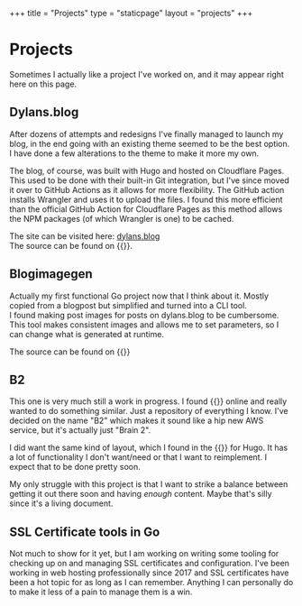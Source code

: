 +++
title = "Projects"
type = "staticpage"
layout = "projects"
+++
# Projects
Sometimes I actually like a project I've worked on, and it may appear right here on this page.

## Dylans.blog
After dozens of attempts and redesigns I've finally managed to launch my blog, in the end going with an existing theme seemed to be the best option. I have done a few alterations to the theme to make it more my own.

The blog, of course, was built with Hugo and hosted on Cloudflare Pages. This used to be done with their built-in Git integration, but I've since moved it over to GitHub Actions as it allows for more flexibility. The GitHub action installs Wrangler and uses it to upload the files. I found this more efficient than the official GitHub Action for Cloudflare Pages as this method allows the NPM packages (of which Wrangler is one) to be cached.

The site can be visited here: [dylans.blog](https://dylans.blog)  
The source can be found on {{<extlink url="https://github.com/dylantic/dylans-blog" text="GitHub" >}}.

## Blogimagegen
Actually my first functional Go project now that I think about it. Mostly copied from a blogpost but simplified and turned into a CLI tool.  
I found making post images for posts on dylans.blog to be cumbersome. This tool makes consistent images and allows me to set parameters, so I can change what is generated at runtime.

The source can be found on {{<extlink url="https://github.com/dylantic/blogimagegen" text="GitHub">}}

## B2
This one is very much still a work in progress. I found {{<extlink url="https://wiki.nikiv.dev/" text="this project">}} online and really wanted to do something similar. Just a repository of everything I know. I've decided on the name "B2" which makes it sound like a hip new AWS service, but it's actually just "Brain 2". 

I did want the same kind of layout, which I found in the {{<extlink url="https://mcshelby.github.io/hugo-theme-relearn/index.html" text="Relearn theme" >}} for Hugo. It has a lot of functionality I don't want/need or that I want to reimplement. I expect that to be done pretty soon.

My only struggle with this project is that I want to strike a balance between getting it out there soon and having *enough* content. Maybe that's silly since it's a living document.

## SSL Certificate tools in Go
Not much to show for it yet, but I am working on writing some tooling for checking up on and managing SSL certificates and configuration. I've been working in web hosting professionally since 2017 and SSL certificates have been a hot topic for as long as I can remember. Anything I can personally do to make it less of a pain to manage them is a win.